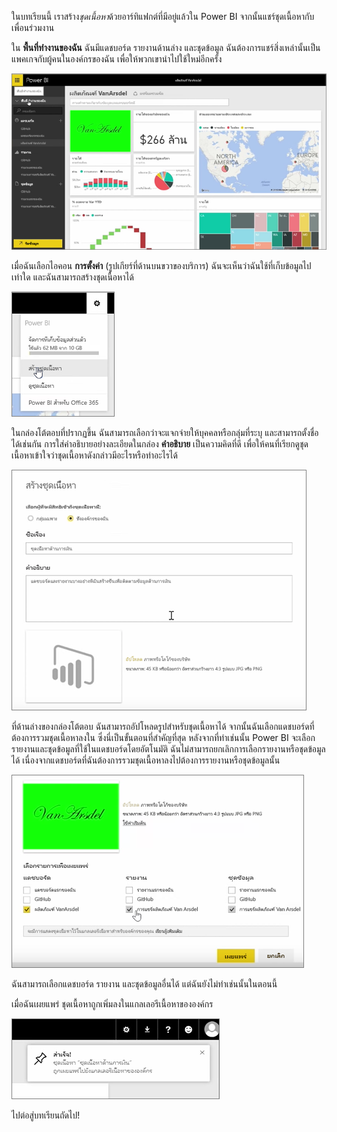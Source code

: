 ในบทเรียนนี้ เราสร้าง*ชุดเนื้อหา*ด้วยอาร์ทิแฟกต์ที่มีอยู่แล้วใน Power BI จากนั้นแชร์ชุดเนื้อหากับเพื่อนร่วมงาน 

ใน **พื้นที่ทำงานของฉัน** ฉันมีแดชบอร์ด รายงานด้านล่าง และชุดข้อมูล ฉันต้องการแชร์สิ่งเหล่านั้นเป็นแพคเกจกับผู้คนในองค์กรของฉัน เพื่อให้พวกเขานำไปใช้ใหม่อีกครั้ง

![แชร์และทำงานร่วมกันใน Power BI](./media/6-2-create-content-packs/pbi_learn06_02myworkspacenohilite.png)

เมื่อฉันเลือกไอคอน **การตั้งค่า** (รูปเกียร์ที่ด้านบนขวาของบริการ) ฉันจะเห็นว่าฉันใช้ที่เก็บข้อมูลไปเท่าใด และฉันสามารถสร้างชุดเนื้อหาได้

![แชร์และทำงานร่วมกันใน Power BI](./media/6-2-create-content-packs/pbi_learn06_02options.png)

ในกล่องโต้ตอบที่ปรากฏขึ้น ฉันสามารถเลือกว่าจะแจกจ่ายให้บุคคลหรือกลุ่มที่ระบุ และสามารถตั้งชื่อได้เช่นกัน การใส่คำอธิบายอย่างละเอียดในกล่อง **คำอธิบาย** เป็นความคิดที่ดี เพื่อให้คนที่เรียกดูชุดเนื้อหาเข้าใจว่าชุดเนื้อหาดังกล่าวมีอะไรหรือทำอะไรได้

![แชร์และทำงานร่วมกันใน Power BI](./media/6-2-create-content-packs/pbi_learn06_02create_contpktop.png)

ที่ด้านล่างของกล่องโต้ตอบ ฉันสามารถอัปโหลดรูปสำหรับชุดเนื้อหาได้ จากนั้นฉันเลือกแดชบอร์ดที่ต้องการรวมชุดเนื้อหาลงใน ซึ่งนี่เป็นขั้นตอนที่สำคัญที่สุด หลังจากที่ทำเช่นนั้น Power BI จะเลือกรายงานและชุดข้อมูลที่ใช้ในแดชบอร์ดโดยอัตโนมัติ ฉันไม่สามารถยกเลิกการเลือกรายงานหรือชุดข้อมูลได้ เนื่องจากแดชบอร์ดที่ฉันต้องการรวมชุดเนื้อหาลงไปต้องการรายงานหรือชุดข้อมูลนั้น

![แชร์และทำงานร่วมกันใน Power BI](./media/6-2-create-content-packs/pbi_learn06_02create_contpk2ndhalf.png)

ฉันสามารถเลือกแดชบอร์ด รายงาน และชุดข้อมูลอื่นได้ แต่ฉันยังไม่ทำเช่นนั้นในตอนนี้

เมื่อฉันเผยแพร่ ชุดเนื้อหาถูกเพิ่มลงในแกลเลอรีเนื้อหาขององค์กร

![แชร์และทำงานร่วมกันใน Power BI](./media/6-2-create-content-packs/pbi_learn06_02contpksuccess.png)

ไปต่อสู่บทเรียนถัดไป!

